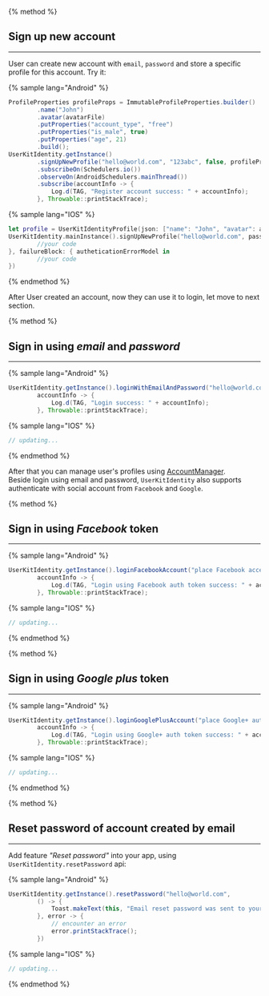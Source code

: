 {% method %}

## Sign up new account
-------------
User can create new account with `email`, `password` and store a specific profile for this account.
Try it:

{% sample lang="Android" %}

```java
ProfileProperties profileProps = ImmutableProfileProperties.builder()
        .name("John")  
        .avatar(avatarFile)
        .putProperties("account_type", "free")
        .putProperties("is_male", true)
        .putProperties("age", 21)
        .build();
UserKitIdentity.getInstance()
        .signUpNewProfile("hello@world.com", "123abc", false, profileProps)
        .subscribeOn(Schedulers.io())
        .observeOn(AndroidSchedulers.mainThread())
        .subscribe(accountInfo -> {
            Log.d(TAG, "Register account success: " + accountInfo);
        }, Throwable::printStackTrace);
```

{% sample lang="IOS" %}

```swift
let profile = UserKitIdentityProfile(json: ["name": "John", "avatar": avatarFile, "account_type": "free", "is_male": true, "age": 21])
UserKitIdentity.mainInstance().signUpNewProfile("hello@world.com", password: "123abc", profile: profile, customProperties: [:], successBlock: { authenticationModel in
        //your code
}, failureBlock: { autheticationErrorModel in
        //your code
})

```

{% endmethod %}

After User created an account, now they can use it to login, let move to next section.

{% method %}

## Sign in using _email_ and _password_
----------

{% sample lang="Android" %}

```java
UserKitIdentity.getInstance().loginWithEmailAndPassword("hello@world.com", "123abc",
        accountInfo -> {
            Log.d(TAG, "Login success: " + accountInfo);
        }, Throwable::printStackTrace);
```

{% sample lang="IOS" %}

```swift
// updating...
```

{% endmethod %}

After that you can manage user's profiles using [AccountManager](02_Account_Manager.md). <br>
Beside login using email and password, `UserKitIdentity` also supports authenticate with social account from `Facebook` and `Google`.

{% method %}

## Sign in using _Facebook_ token
----------

{% sample lang="Android" %}

```java
UserKitIdentity.getInstance().loginFacebookAccount("place Facebook access token here",
        accountInfo -> {
            Log.d(TAG, "Login using Facebook auth token success: " + accountInfo);
        }, Throwable::printStackTrace);
```

{% sample lang="IOS" %}

```swift
// updating...
```

{% endmethod %}

{% method %}

## Sign in using _Google plus_ token
---------

{% sample lang="Android" %}

```java
UserKitIdentity.getInstance().loginGooglePlusAccount("place Google+ auth token here",
        accountInfo -> {
            Log.d(TAG, "Login using Google+ auth token success: " + accountInfo);
        }, Throwable::printStackTrace);
```

{% sample lang="IOS" %}

```swift
// updating...
```

{% endmethod %}

{% method %}

## Reset password of account created by email
--------
Add feature _"Reset password"_ into your app, using `UserKitIdentity.resetPassword` api:

{% sample lang="Android" %}

```java
UserKitIdentity.getInstance().resetPassword("hello@world.com",
        () -> {
            Toast.makeText(this, "Email reset password was sent to your inbox.", Toast.LENGTH_SHORT).show();
        }, error -> {
            // encounter an error
            error.printStackTrace();
        })
```

{% sample lang="IOS" %}

```swift
// updating...
```

{% endmethod %}

